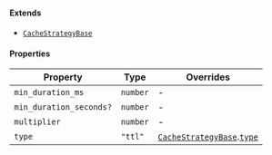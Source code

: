 #### Extends

* [`CacheStrategyBase`](CacheStrategyBase.md)

#### Properties

| Property                                                  | Type     | Overrides                                                                       |
| --------------------------------------------------------- | -------- | ------------------------------------------------------------------------------- |
| <a id="min_duration_ms"></a> `min_duration_ms`            | `number` | -                                                                               |
| <a id="min_duration_seconds"></a> `min_duration_seconds?` | `number` | -                                                                               |
| <a id="multiplier"></a> `multiplier`                      | `number` | -                                                                               |
| <a id="type"></a> `type`                                  | `"ttl"`  | [`CacheStrategyBase`](CacheStrategyBase.md).[`type`](CacheStrategyBase.md#type) |
